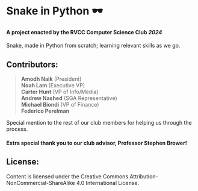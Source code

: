 # Snake in Python 🕶️
#### A project enacted by the **RVCC Computer Science Club** *2024* <br>
Snake, made in Python from scratch; learning relevant skills as we go.

## Contributors:
> **Amodh Naik** (President) <br>
**Noah Lam** (Executive VP) <br>
**Carter Hunt** (VP of Info/Media) <br>
**Andrew Nashed** (SGA Representative) <br>
**Michael Biondi** (VP of Finance) <br>
**Federico Perelman** <br>

Special mention to the rest of our club members for helping us through the process.
#### Extra special thank you to our club advisor, Professor Stephen Brower!

## License:
Content is licensed under the Creative Commons Attribution-NonCommercial-ShareAlike 4.0 International License.